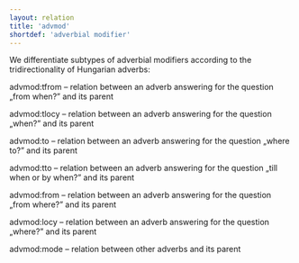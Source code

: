 ```yaml
---
layout: relation
title: 'advmod'
shortdef: 'adverbial modifier'
---
```


We differentiate subtypes of adverbial modifiers according to the tridirectionality of Hungarian adverbs:

advmod:tfrom – relation between an adverb answering for the question „from when?” and its parent

advmod:tlocy – relation between an adverb answering for the question „when?” and its parent

advmod:to – relation between an adverb answering for the question „where to?” and its parent

advmod:tto – relation between an adverb answering for the question „till when or by when?” and its parent

advmod:from – relation between an adverb answering for the question „from where?” and its parent

advmod:locy – relation between an adverb answering for the question „where?” and its parent

advmod:mode – relation between other adverbs and its parent

<!-- Interlanguage links updated Út zář 29 20:31:41 CEST 2020 -->
